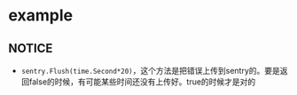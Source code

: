 # example

## NOTICE
 - `sentry.Flush(time.Second*20)`，这个方法是把错误上传到sentry的。要是返回false的时候，有可能某些时间还没有上传好。true的时候才是对的

